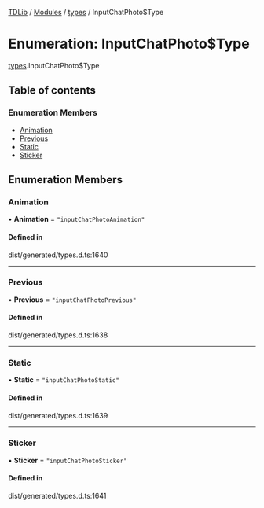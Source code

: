 [TDLib](../README.md) / [Modules](../modules.md) / [types](../modules/types.md) / InputChatPhoto$Type

# Enumeration: InputChatPhoto$Type

[types](../modules/types.md).InputChatPhoto$Type

## Table of contents

### Enumeration Members

- [Animation](types.InputChatPhoto_Type.md#animation)
- [Previous](types.InputChatPhoto_Type.md#previous)
- [Static](types.InputChatPhoto_Type.md#static)
- [Sticker](types.InputChatPhoto_Type.md#sticker)

## Enumeration Members

### Animation

• **Animation** = ``"inputChatPhotoAnimation"``

#### Defined in

dist/generated/types.d.ts:1640

___

### Previous

• **Previous** = ``"inputChatPhotoPrevious"``

#### Defined in

dist/generated/types.d.ts:1638

___

### Static

• **Static** = ``"inputChatPhotoStatic"``

#### Defined in

dist/generated/types.d.ts:1639

___

### Sticker

• **Sticker** = ``"inputChatPhotoSticker"``

#### Defined in

dist/generated/types.d.ts:1641
